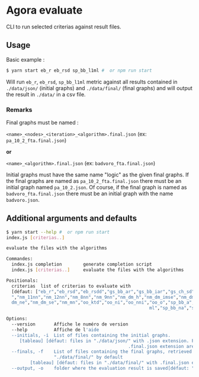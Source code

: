 # Agora evaluate

CLI to run selected criterias against result files.

## Usage

Basic example :

```bash
$ yarn start eb_r eb_rsd sp_bb_l1ml #  or npm run start
```

Will run `eb_r`, `eb_rsd`, `sp_bb_l1ml` metric against all results contained in `./data/json/` (initial graphs) and `./data/final/` (final graphs) and will output the result in `./data/` in a csv file.

### Remarks

Final graphs must be named :

`<name>_<nodes>_<iteration>_<algorithm>.final.json` (ex: `pa_10_2_fta.final.json`)

**or**

`<name>_<algorithm>.final.json` (ex: `badvoro_fta.final.json`)

Initial graphs must have the same name "logic" as the given final graphs. If the final graphs are named as `pa_10_2_fta.final.json` there must be an initial graph named `pa_10_2.json`. Of course, if the final graph is named as `badvoro_fta.final.json` there must be an initial graph with the name `badvoro.json`.

## Additional arguments and defaults

```bash
$ yarn start --help #  or npm run start
index.js [criterias..]

evaluate the files with the algorithms

Commandes:
  index.js completion        generate completion script
  index.js [criterias..]     evaluate the files with the algorithms     [défaut]

Positionals:
  criterias  list of criterias to evaluate with
  [défaut: ["eb_r","eb_rsd","eb_rsdd","gs_bb_ar","gs_bb_iar","gs_ch_sd","nm_10nn
  ","nm_11nn","nm_12nn","nm_8nn","nm_9nn","nm_dm_h","nm_dm_imse","nm_dm_me","nm_
  dm_ne","nm_dm_se","nm_mn","oo_ktd","oo_ni","oo_nni","oo_o","sp_bb_a","sp_bb_l1
                                                      ml","sp_bb_na","sp_ch_a"]]

Options:
  --version       Affiche le numéro de version                         [booléen]
  --help          Affiche de l'aide                                    [booléen]
  --initials, -i  List of files containing the initial graphs.
     [tableau] [défaut: files in "./data/json/" with .json extension. Files with
                                              .final.json extension are ignored]
  --finals, -f    List of files containing the final graphs, retrieved from
                  "./data/final/" by default
         [tableau] [défaut: files in "./data/final/" with .final.json extension]
  --output, -o    folder where the evaluation result is saved[défaut: "./data/"]
```
